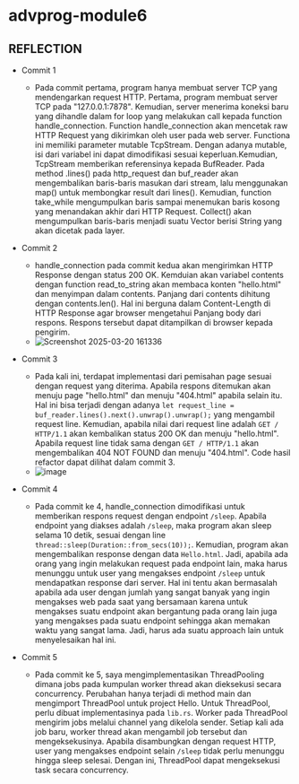 # advprog-module6
## REFLECTION
- Commit 1 
    - Pada commit pertama, program hanya membuat server TCP yang mendengarkan request HTTP. Pertama, program membuat server TCP pada "127.0.0.1:7878". Kemudian, server menerima koneksi baru yang dihandle dalam for loop yang melakukan call kepada function handle_connection. Function handle_connection akan mencetak raw HTTP Request yang dikirimkan oleh user pada web server. Functiona ini memiliki parameter mutable TcpStream. Dengan adanya mutable, isi dari variabel ini dapat dimodifikasi sesuai keperluan.Kemudian, TcpStream memberikan referensinya kepada BufReader. Pada method .lines() pada http_request dan buf_reader akan mengembalikan baris-baris masukan dari stream, lalu menggunakan map() untuk membongkar result dari lines(). Kemudian, function take_while mengumpulkan baris sampai menemukan baris kosong yang menandakan akhir dari HTTP Request. Collect() akan mengumpulkan baris-baris menjadi suatu Vector berisi String yang akan dicetak pada layer. 

- Commit 2
    - handle_connection pada commit kedua akan mengirimkan HTTP Response dengan status 200 OK. Kemduian akan variabel contents dengan function read_to_string akan membaca konten "hello.html" dan menyimpan dalam contents. Panjang dari contents dihitung dengan contents.len(). Hal ini berguna dalam Content-Length di HTTP Response agar browser mengetahui Panjang body dari respons. Respons tersebut dapat ditampilkan di browser kepada pengirim.
    - ![Screenshot 2025-03-20 161336](https://github.com/user-attachments/assets/01ccea0c-1fa9-4691-b0a4-77a1526c92c6)

- Commit 3
    - Pada kali ini, terdapat implementasi dari pemisahan page sesuai dengan request yang diterima. Apabila respons ditemukan akan menuju page "hello.html" dan menuju "404.html" apabila selain itu. Hal ini bisa terjadi dengan adanya `let request_line = buf_reader.lines().next().unwrap().unwrap();` yang mengambil request line. Kemudian, apabila nilai dari request line adalah `GET / HTTP/1.1` akan kembalikan status 200 OK dan menuju "hello.html". Apabila request line tidak sama dengan `GET / HTTP/1.1`  akan mengembalikan 404 NOT FOUND dan menuju "404.html". Code hasil refactor dapat dilihat dalam commit 3.
    - ![image](https://github.com/user-attachments/assets/e95db023-85f9-45ed-907f-0ed2e30737d0)

- Commit 4
    - Pada commit ke 4, handle_connection dimodifikasi untuk memberikan respons request dengan endpoint `/sleep`. Apabila endpoint yang diakses adalah `/sleep`, maka program akan sleep selama 10 detik, sesuai dengan line `thread::sleep(Duration::from_secs(10));`. Kemudian, program akan mengembalikan response dengan data `Hello.html`. Jadi, apabila ada orang yang ingin melakukan request pada endpoint lain, maka harus menunggu untuk user yang mengakses endpoint `/sleep` untuk mendapatkan response dari server. Hal ini tentu akan bermasalah apabila ada user dengan jumlah yang sangat banyak yang ingin mengakses web pada saat yang bersamaan karena untuk mengakses suatu endpoint akan bergantung pada orang lain juga yang mengakses pada suatu endpoint sehingga akan memakan waktu yang sangat lama. Jadi, harus ada suatu approach lain untuk menyelesaikan hal ini. 

- Commit 5 
    - Pada commit ke 5, saya mengimplementasikan ThreadPooling dimana jobs pada kumpulan worker thread akan dieksekusi secara concurrency. Perubahan hanya terjadi di method main dan mengimport ThreadPool untuk project Hello. Untuk ThreadPool, perlu dibuat implementasinya pada `lib.rs`. Worker pada ThreadPool mengirim jobs melalui channel yang dikelola sender. Setiap kali ada job baru, worker thread akan mengambil job tersebut dan mengeksekusinya. Apabila disambungkan dengan request HTTP, user yang mengakses endpoint selain `/sleep` tidak perlu menunggu hingga sleep selesai. Dengan ini, ThreadPool dapat mengeksekusi task secara concurrency. 